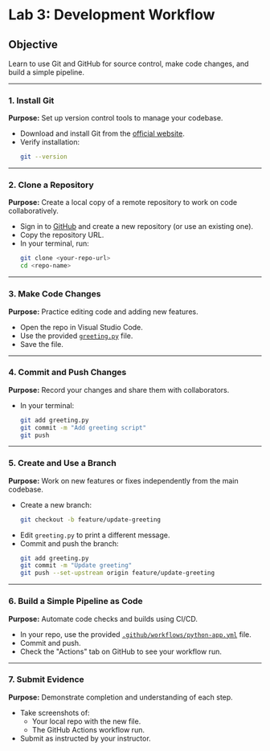 # Lab 3: Development Workflow

## Objective
Learn to use Git and GitHub for source control, make code changes, and build a simple pipeline.

---

### 1. Install Git
**Purpose:** Set up version control tools to manage your codebase.

- Download and install Git from the [official website](https://git-scm.com/downloads).
- Verify installation:
  ```sh
  git --version
  ```

---

### 2. Clone a Repository
**Purpose:** Create a local copy of a remote repository to work on code collaboratively.

- Sign in to [GitHub](https://github.com/) and create a new repository (or use an existing one).
- Copy the repository URL.
- In your terminal, run:
  ```sh
  git clone <your-repo-url>
  cd <repo-name>
  ```

---

### 3. Make Code Changes
**Purpose:** Practice editing code and adding new features.

- Open the repo in Visual Studio Code.
- Use the provided [`greeting.py`](../provided_lab_files/Lab3/greeting.py:1) file.
- Save the file.

---

### 4. Commit and Push Changes
**Purpose:** Record your changes and share them with collaborators.

- In your terminal:
  ```sh
  git add greeting.py
  git commit -m "Add greeting script"
  git push
  ```

---

### 5. Create and Use a Branch
**Purpose:** Work on new features or fixes independently from the main codebase.

- Create a new branch:
  ```sh
  git checkout -b feature/update-greeting
  ```
- Edit `greeting.py` to print a different message.
- Commit and push the branch:
  ```sh
  git add greeting.py
  git commit -m "Update greeting"
  git push --set-upstream origin feature/update-greeting
  ```

---

### 6. Build a Simple Pipeline as Code
**Purpose:** Automate code checks and builds using CI/CD.

- In your repo, use the provided [`.github/workflows/python-app.yml`](../provided_lab_files/Lab3/python-app.yml:1) file.
- Commit and push.  
- Check the "Actions" tab on GitHub to see your workflow run.

---

### 7. Submit Evidence
**Purpose:** Demonstrate completion and understanding of each step.

- Take screenshots of:
  - Your local repo with the new file.
  - The GitHub Actions workflow run.
- Submit as instructed by your instructor.